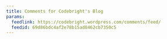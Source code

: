 ```yaml
---
title: Comments for Codebright's Blog
params:
  feedlink: https://codebright.wordpress.com/comments/feed/
  feedid: 69d86bdc4af2e78b15ad8462cb7350c5
---
```

